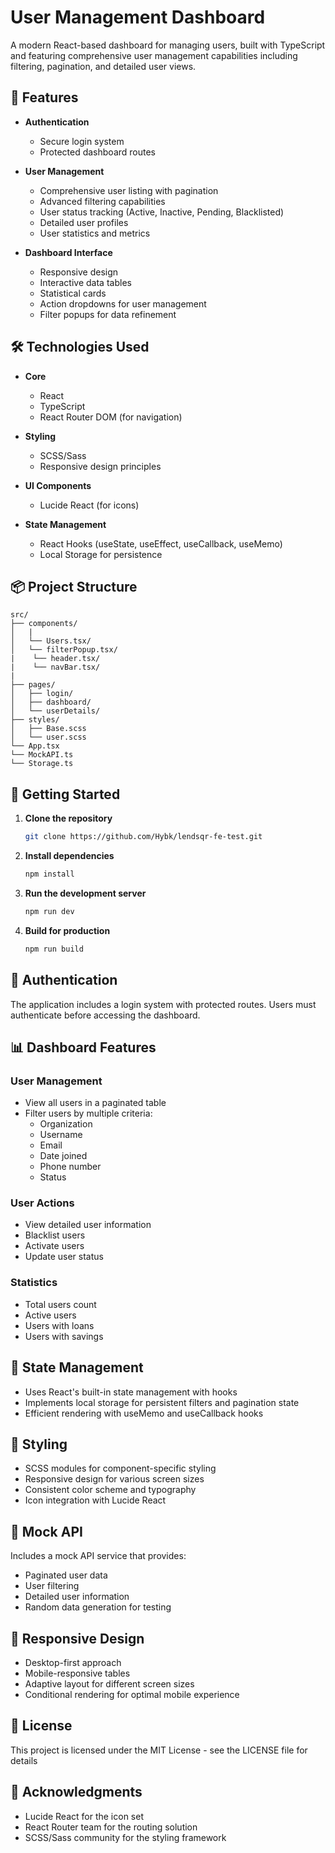 # User Management Dashboard

A modern React-based dashboard for managing users, built with TypeScript and featuring comprehensive user management capabilities including filtering, pagination, and detailed user views.

## 🚀 Features

- **Authentication**

  - Secure login system
  - Protected dashboard routes

- **User Management**

  - Comprehensive user listing with pagination
  - Advanced filtering capabilities
  - User status tracking (Active, Inactive, Pending, Blacklisted)
  - Detailed user profiles
  - User statistics and metrics

- **Dashboard Interface**
  - Responsive design
  - Interactive data tables
  - Statistical cards
  - Action dropdowns for user management
  - Filter popups for data refinement

## 🛠️ Technologies Used

- **Core**

  - React
  - TypeScript
  - React Router DOM (for navigation)

- **Styling**

  - SCSS/Sass
  - Responsive design principles

- **UI Components**

  - Lucide React (for icons)

- **State Management**
  - React Hooks (useState, useEffect, useCallback, useMemo)
  - Local Storage for persistence

## 📦 Project Structure

```
src/
├── components/
│   |
│   └── Users.tsx/
│   └── filterPopup.tsx/
|    └── header.tsx/
|    └── navBar.tsx/
|
├── pages/
│   ├── login/
│   ├── dashboard/
│   └── userDetails/
├── styles/
│   ├── Base.scss
│   └── user.scss
└── App.tsx
└── MockAPI.ts
└── Storage.ts

```

## 🚀 Getting Started

1. **Clone the repository**

   ```bash
   git clone https://github.com/Hybk/lendsqr-fe-test.git
   ```

2. **Install dependencies**

   ```bash
   npm install
   ```

3. **Run the development server**

   ```bash
   npm run dev
   ```

4. **Build for production**
   ```bash
   npm run build
   ```

## 🔐 Authentication

The application includes a login system with protected routes. Users must authenticate before accessing the dashboard.

## 📊 Dashboard Features

### User Management

- View all users in a paginated table
- Filter users by multiple criteria:
  - Organization
  - Username
  - Email
  - Date joined
  - Phone number
  - Status

### User Actions

- View detailed user information
- Blacklist users
- Activate users
- Update user status

### Statistics

- Total users count
- Active users
- Users with loans
- Users with savings

## 🔄 State Management

- Uses React's built-in state management with hooks
- Implements local storage for persistent filters and pagination state
- Efficient rendering with useMemo and useCallback hooks

## 🎨 Styling

- SCSS modules for component-specific styling
- Responsive design for various screen sizes
- Consistent color scheme and typography
- Icon integration with Lucide React

## 🧪 Mock API

Includes a mock API service that provides:

- Paginated user data
- User filtering
- Detailed user information
- Random data generation for testing

## 📱 Responsive Design

- Desktop-first approach
- Mobile-responsive tables
- Adaptive layout for different screen sizes
- Conditional rendering for optimal mobile experience

## 📄 License

This project is licensed under the MIT License - see the LICENSE file for details

## 🙏 Acknowledgments

- Lucide React for the icon set
- React Router team for the routing solution
- SCSS/Sass community for the styling framework
